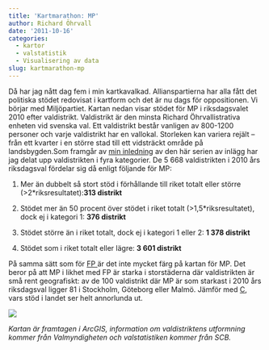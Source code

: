 ```yaml
---
title: 'Kartmarathon: MP'
author: Richard Öhrvall
date: '2011-10-16'
categories:
  - kartor
  - valstatistik
  - Visualisering av data
slug: kartmarathon-mp
---
```


Då har jag nått dag fem i min kartkavalkad. Allianspartierna har alla fått det politiska stödet redovisat i kartform och det är nu dags för oppositionen. Vi börjar med Miljöpartiet. Kartan nedan visar stödet för MP i riksdagsvalet 2010 efter valdistrikt. Valdistrikt är den minsta Richard Öhrvallistrativa enheten vid svenska val. Ett valdistrikt består vanligen av 800-1200 personer och varje valdistrikt har en vallokal. Storleken kan variera rejält – från ett kvarter i en större stad till ett vidsträckt område på landsbygden.Som framgår av [min inledning](https://richardohrvall.rbind.io/2011/10/kartmarathon/) av den här serien av inlägg har jag delat upp valdistrikten i fyra kategorier. De 5 668 valdistrikten i 2010 års riksdagsval fördelar sig då enligt följande för MP:

  1. Mer än dubbelt så stort stöd i förhållande till riket totalt eller större (>2*riksresultatet):**313 distrikt**

  2. Stödet mer än 50 procent över stödet i riket totalt (>1,5*riksresultatet), dock ej i kategori 1: **376 distrikt**

  3. Stödet större än i riket totalt, dock ej i kategori 1 eller 2: **1 378 distrikt**

  4. Stödet som i riket totalt eller lägre: **3 601 distrikt**

På samma sätt som för [FP ](https://richardohrvall.rbind.io/2011/10/kartmarathon-fp/)är det inte mycket färg på kartan för MP. Det beror på att MP i likhet med FP är starka i storstäderna där valdistrikten är små rent geografiskt: av de 100 valdistrikt där MP är som starkast i 2010 års riksdagsval ligger 81 i Stockholm, Göteborg eller Malmö. Jämför med [C](https://richardohrvall.rbind.io/2011/10/kartmarathon-c/), vars stöd i landet ser helt annorlunda ut.

![](/img/wp/ri2010_mp.jpg)

_Kartan är framtagen i ArcGIS, information om valdistriktens utformning kommer från Valmyndigheten och valstatistiken kommer från SCB._

